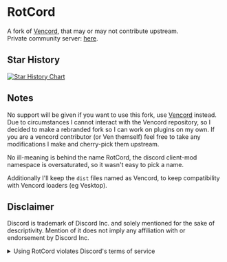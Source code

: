 # RotCord

A fork of [Vencord](https://github.com/Vendicated/Vencord), that may or may not contribute upstream. <br />
Private community server: [here](https://discord.gg/6qDt8rGZ2W).

## Star History

<a href="https://star-history.com/#RotCord/RotCord&Timeline">
  <picture>
    <source media="(prefers-color-scheme: dark)" srcset="https://api.star-history.com/svg?repos=RotCord/RotCord&type=Timeline&theme=dark" />
    <source media="(prefers-color-scheme: light)" srcset="https://api.star-history.com/svg?repos=RotCord/RotCord&type=Timeline" />
    <img alt="Star History Chart" src="https://api.star-history.com/svg?repos=RotCord/RotCord&type=Timeline" />
  </picture>
</a>

## Notes
No support will be given if you want to use this fork, use [Vencord](https://github.com/Vendicated/Vencord) instead.
Due to circumstances I cannot interact with the Vencord repository, so I decided to make a rebranded fork so I can work on plugins on my own.
If you are a vencord contributor (or Ven themself) feel free to take any modifications I make and cherry-pick them upstream.

No ill-meaning is behind the name RotCord, the discord client-mod namespace is oversaturated, so it wasn't easy to pick a name.

Additionally I'll keep the `dist` files named as Vencord, to keep compatibility with Vencord loaders (eg Vesktop).

## Disclaimer

Discord is trademark of Discord Inc. and solely mentioned for the sake of descriptivity.
Mention of it does not imply any affiliation with or endorsement by Discord Inc.

<details>
<summary>Using RotCord violates Discord's terms of service</summary>

Client modifications are against Discord’s Terms of Service.

However, Discord is pretty indifferent about them and there are no known cases of users getting banned for using client mods! So you should generally be fine as long as you don’t use any plugins that implement abusive behaviour. But no worries, all inbuilt plugins are safe to use!

Regardless, if your account is very important to you and it getting disabled would be a disaster for you, you should probably not use any client mods (not exclusive to Vencord), just to be safe

Additionally, make sure not to post screenshots with Vencord in a server where you might get banned for it

</details>
